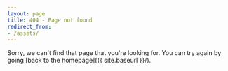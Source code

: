 ```yaml
---
layout: page
title: 404 - Page not found
redirect_from:
- /assets/
---
```


Sorry, we can't find that page that you're looking for. You can try again by going [back to the homepage]({{ site.baseurl }}/).
